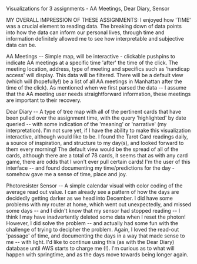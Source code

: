 Visualizations for 3 assignments - AA Meetings, Dear Diary, Sensor

MY OVERALL IMPRESSION OF THESE ASSIGNMENTS:  I enjoyed how 'TIME' was a crucial element to reading data.  The breaking down of data points into how the data can inform our personal lives, through time and information definitely allowed me to see how interpretable and subjective data can be.

AA Meetings -- Simple map, will be interactive - clickable pushpins to indicate AA meetings at a specific time 'after' the time of the click.  The meeting location, address, type of meeting and specifics such as 'handicap access' will display.  This data will be filtered.  There will be a default view (which will (hopefully!) be a list of all AA meetings in Manhattan after the time of the click).  As mentioned when we first parsed the data -- I assume that the AA meeting user needs straightforward information, these meetings are important to their recovery.

Dear Diary --
A type of tree map with all of the pertinent cards that have been pulled over the assignment time, with the query 'highlighted' by date queried -- with some indication of the 'meaning' or 'narrative' (my interpretation).  I'm not sure yet, if I have the ability to make this visualization interactive, although would like to be.  I found the Tarot Card readings daily, a source of inspiration, and structure to my day(s), and looked forward to them every morning!  The default view would be the spread of all of the cards, although there are a total of 78 cards, it seems that as with any card game, there are odds that I won't ever pull certain cards!  I'm the user of this interface -- and found documenting my time/predictions for the day - somehow gave me a sense of time, place and joy.

Photoresister Sensor -- 
A simple calendar visual with color coding of the average read out value.  I can already see a pattern of how the days are decidedly getting darker as we head into December.  I did have some problems with my router at home, which went out unexpectedly, and missed some days -- and  I didn't know that my sensor had stopped reading -- I think I may have inadvertently deleted some data when I reset the photon!  However, I did solve the problem -- and actually had some fun with the challenge of trying to decipher the problem.  Again, I loved the read-out 'passage' of time, and documenting the days in a way that made sense to me -- with light.  I'd like to continue using this (as with the Dear Diary) database until AWS starts to charge me (!).  I'm curious as to what will happen with springtime, and as the days move towards being longer again.  
